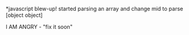 *javascript blew-up! started parsing an array and change mid to parse [object object]

I AM ANGRY - "fix it soon"